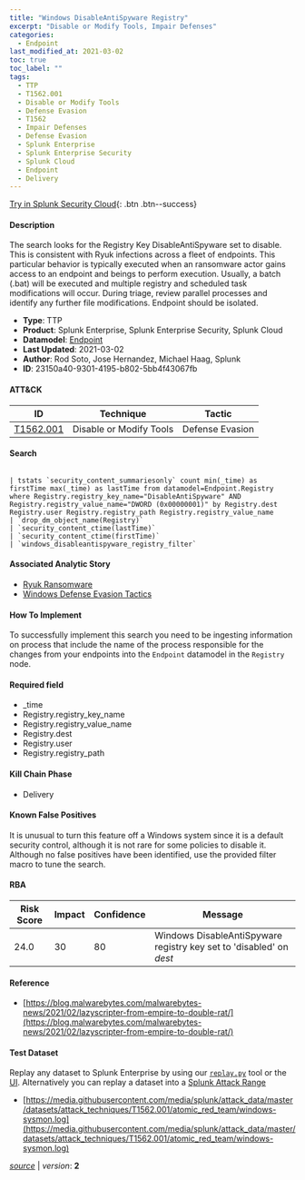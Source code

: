 ```yaml
---
title: "Windows DisableAntiSpyware Registry"
excerpt: "Disable or Modify Tools, Impair Defenses"
categories:
  - Endpoint
last_modified_at: 2021-03-02
toc: true
toc_label: ""
tags:
  - TTP
  - T1562.001
  - Disable or Modify Tools
  - Defense Evasion
  - T1562
  - Impair Defenses
  - Defense Evasion
  - Splunk Enterprise
  - Splunk Enterprise Security
  - Splunk Cloud
  - Endpoint
  - Delivery
---
```




[Try in Splunk Security Cloud](https://www.splunk.com/en_us/cyber-security.html){: .btn .btn--success}

#### Description

The search looks for the Registry Key DisableAntiSpyware set to disable. This is consistent with Ryuk infections across a fleet of endpoints. This particular behavior is typically executed when an ransomware actor gains access to an endpoint and beings to perform execution. Usually, a batch (.bat) will be executed and multiple registry and scheduled task modifications will occur. During triage, review parallel processes and identify any further file modifications. Endpoint should be isolated.

- **Type**: TTP
- **Product**: Splunk Enterprise, Splunk Enterprise Security, Splunk Cloud
- **Datamodel**: [Endpoint](https://docs.splunk.com/Documentation/CIM/latest/User/Endpoint)
- **Last Updated**: 2021-03-02
- **Author**: Rod Soto, Jose Hernandez, Michael Haag, Splunk
- **ID**: 23150a40-9301-4195-b802-5bb4f43067fb


#### ATT&CK

| ID          | Technique   | Tactic         |
| ----------- | ----------- | -------------- |
| [T1562.001](https://attack.mitre.org/techniques/T1562/001/) | Disable or Modify Tools | Defense Evasion || [T1562](https://attack.mitre.org/techniques/T1562/) | Impair Defenses | Defense Evasion |



#### Search

```

| tstats `security_content_summariesonly` count min(_time) as firstTime max(_time) as lastTime from datamodel=Endpoint.Registry where Registry.registry_key_name="DisableAntiSpyware" AND Registry.registry_value_name="DWORD (0x00000001)" by Registry.dest Registry.user Registry.registry_path Registry.registry_value_name 
| `drop_dm_object_name(Registry)` 
| `security_content_ctime(lastTime)` 
| `security_content_ctime(firstTime)` 
| `windows_disableantispyware_registry_filter`
```

#### Associated Analytic Story
* [Ryuk Ransomware](/stories/ryuk_ransomware)
* [Windows Defense Evasion Tactics](/stories/windows_defense_evasion_tactics)


#### How To Implement
To successfully implement this search you need to be ingesting information on process that include the name of the process responsible for the changes from your endpoints into the `Endpoint` datamodel in the `Registry` node.

#### Required field
* _time
* Registry.registry_key_name
* Registry.registry_value_name
* Registry.dest
* Registry.user
* Registry.registry_path


#### Kill Chain Phase
* Delivery


#### Known False Positives
It is unusual to turn this feature off a Windows system since it is a default security control, although it is not rare for some policies to disable it. Although no false positives have been identified, use the provided filter macro to tune the search.


#### RBA

| Risk Score  | Impact      | Confidence   | Message      |
| ----------- | ----------- |--------------|--------------|
| 24.0 | 30 | 80 | Windows DisableAntiSpyware registry key set to &#39;disabled&#39; on $dest$ |





#### Reference

* [https://blog.malwarebytes.com/malwarebytes-news/2021/02/lazyscripter-from-empire-to-double-rat/](https://blog.malwarebytes.com/malwarebytes-news/2021/02/lazyscripter-from-empire-to-double-rat/)



#### Test Dataset
Replay any dataset to Splunk Enterprise by using our [`replay.py`](https://github.com/splunk/attack_data#using-replaypy) tool or the [UI](https://github.com/splunk/attack_data#using-ui).
Alternatively you can replay a dataset into a [Splunk Attack Range](https://github.com/splunk/attack_range#replay-dumps-into-attack-range-splunk-server)

* [https://media.githubusercontent.com/media/splunk/attack_data/master/datasets/attack_techniques/T1562.001/atomic_red_team/windows-sysmon.log](https://media.githubusercontent.com/media/splunk/attack_data/master/datasets/attack_techniques/T1562.001/atomic_red_team/windows-sysmon.log)



[*source*](https://github.com/splunk/security_content/tree/develop/detections/endpoint/windows_disableantispyware_registry.yml) \| *version*: **2**